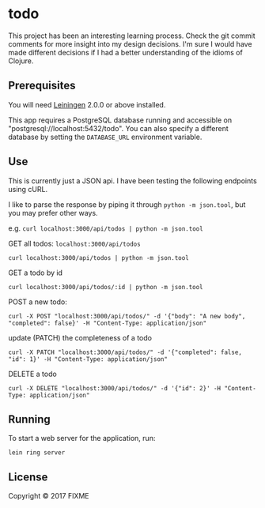 # todo

This project has been an interesting learning process. Check the git commit comments for more insight into my design decisions. I'm sure I would have made different decisions if I had a better understanding of the idioms of Clojure.

## Prerequisites

You will need [Leiningen][] 2.0.0 or above installed.

[leiningen]: https://github.com/technomancy/leiningen

This app requires a PostgreSQL database running and accessible on "postgresql://localhost:5432/todo". You can also specify a different database by setting the `DATABASE_URL` environment variable.

## Use

This is currently just a JSON api. I have been testing the following endpoints using cURL.

I like to parse the response by piping it through `python -m json.tool`, but you may prefer other ways.

e.g. `curl localhost:3000/api/todos | python -m json.tool`

GET all todos: `localhost:3000/api/todos`

```
curl localhost:3000/api/todos | python -m json.tool
```

GET a todo by id
```
curl localhost:3000/api/todos/:id | python -m json.tool
```

POST a new todo:
```
curl -X POST "localhost:3000/api/todos/" -d '{"body": "A new body", "completed": false}' -H "Content-Type: application/json"
```

update (PATCH) the completeness of a todo
```
curl -X PATCH "localhost:3000/api/todos/" -d '{"completed": false, "id": 1}' -H "Content-Type: application/json"
```

DELETE a todo
```
curl -X DELETE "localhost:3000/api/todos/" -d '{"id": 2}' -H "Content-Type: application/json"
```

## Running

To start a web server for the application, run:

    lein ring server

## License

Copyright © 2017 FIXME
